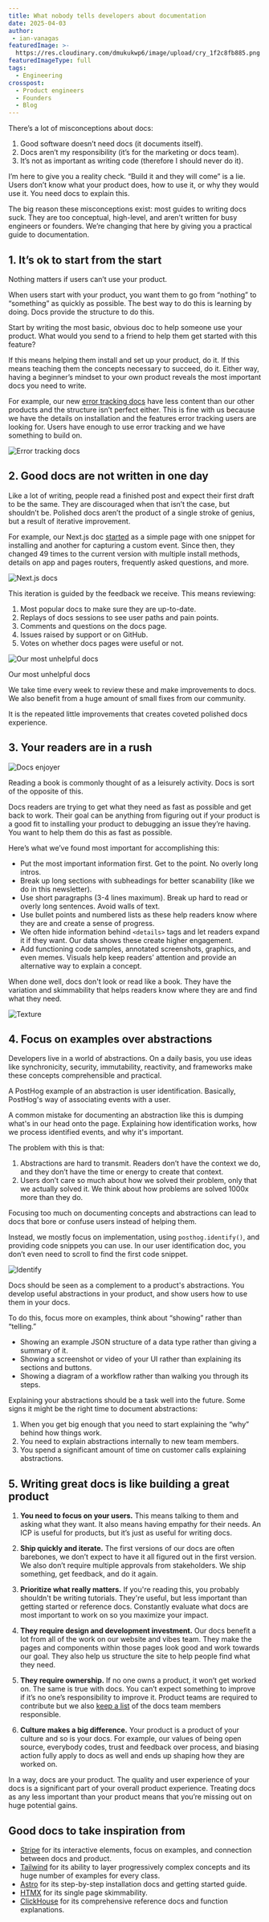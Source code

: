```yaml
---
title: What nobody tells developers about documentation
date: 2025-04-03
author:
 - ian-vanagas
featuredImage: >-
  https://res.cloudinary.com/dmukukwp6/image/upload/cry_1f2c8fb885.png
featuredImageType: full
tags:
  - Engineering
crosspost:
  - Product engineers
  - Founders
  - Blog
---
```


There’s a lot of misconceptions about docs:

1. Good software doesn’t need docs (it documents itself).
2. Docs aren’t my responsibility (it’s for the marketing or docs team).
3. It’s not as important as writing code (therefore I should never do it).

I’m here to give you a reality check. “Build it and they will come” is a lie. Users don’t know what your product does, how to use it, or why they would use it. You need docs to explain this.

The big reason these misconceptions exist: most guides to writing docs suck. They are too conceptual, high-level, and aren’t written for busy engineers or founders. We’re changing that here by giving you a practical guide to documentation. 

## 1. It’s ok to start from the start

Nothing matters if users can’t use your product. 

When users start with your product, you want them to go from “nothing” to “something” as quickly as possible. The best way to do this is learning by doing. Docs provide the structure to do this.

Start by writing the most basic, obvious doc to help someone use your product. What would you send to a friend to help them get started with this feature?

If this means helping them install and set up your product, do it. If this means teaching them the concepts necessary to succeed, do it. Either way, having a beginner’s mindset to your own product reveals the most important docs you need to write. 

For example, our new [error tracking docs](https://posthog.com/docs/error-tracking) have less content than our other products and the structure isn’t perfect either. This is fine with us because we have the details on installation and the features error tracking users are looking for. Users have enough to use error tracking and we have something to build on.

![Error tracking docs](https://res.cloudinary.com/dmukukwp6/image/upload/Clean_Shot_2025_02_04_at_09_04_15_7a29ece39c.png)

## 2. Good docs are not written in one day

Like a lot of writing, people read a finished post and expect their first draft to be the same. They are discouraged when that isn’t the case, but shouldn’t be. Polished docs aren’t the product of a single stroke of genius, but a result of iterative improvement.

For example, our Next.js doc [started](https://github.com/PostHog/posthog.com/pull/1842) as a simple page with one snippet for installing and another for capturing a custom event. Since then, they changed 49 times to the current version with multiple install methods, details on app and pages routers, frequently asked questions, and more.

![Next.js docs](https://res.cloudinary.com/dmukukwp6/image/upload/nextdocs_e6906037dc.png)

This iteration is guided by the feedback we receive. This means reviewing:

1. Most popular docs to make sure they are up-to-date.
2. Replays of docs sessions to see user paths and pain points.
3. Comments and questions on the docs page.
4. Issues raised by support or on GitHub.
5. Votes on whether docs pages were useful or not.

![Our most unhelpful docs](https://res.cloudinary.com/dmukukwp6/image/upload/Clean_Shot_2025_04_02_at_16_05_44_4f40c12dc8.png)

<Caption>Our most unhelpful docs</Caption>

We take time every week to review these and make improvements to docs. We also benefit from a huge amount of small fixes from our community. 

It is the repeated little improvements that creates coveted polished docs experience.

## 3. Your readers are in a rush

![Docs enjoyer](https://res.cloudinary.com/dmukukwp6/image/upload/image_2_3639171928.png)

Reading a book is commonly thought of as a leisurely activity. Docs is sort of the opposite of this.

Docs readers are trying to get what they need as fast as possible and get back to work. Their goal can be anything from figuring out if your product is a good fit to installing your product to debugging an issue they’re having. You want to help them do this as fast as possible.

Here’s what we’ve found most important for accomplishing this:

- Put the most important information first. Get to the point. No overly long intros.
- Break up long sections with subheadings for better scanability (like we do in this newsletter).
- Use short paragraphs (3-4 lines maximum). Break up hard to read or overly long sentences. Avoid walls of text.
- Use bullet points and numbered lists as these help readers know where they are and create a sense of progress.
- We often hide information behind `<details>` tags and let readers expand it if they want. Our data shows these create higher engagement.
- Add functioning code samples, annotated screenshots, graphics, and even memes. Visuals help keep readers’ attention and provide an alternative way to explain a concept.

When done well, docs don't look or read like a book. They have the variation and skimmability that helps readers know where they are and find what they need.

![Texture](https://res.cloudinary.com/dmukukwp6/image/upload/badrad_14f62de3dc.png)

## 4. Focus on examples over abstractions

Developers live in a world of abstractions. On a daily basis, you use ideas like synchronicity, security, immutability, reactivity, and frameworks make these concepts comprehensible and practical.

A PostHog example of an abstraction is user identification. Basically, PostHog's way of associating events with a user.

A common mistake for documenting an abstraction like this is dumping what's in our head onto the page. Explaining how identification works, how we process identified events, and why it's important.

The problem with this is that:

1. Abstractions are hard to transmit. Readers don’t have the context we do, and they don’t have the time or energy to create that context.
2. Users don’t care so much about how we solved their problem, only that we actually solved it. We think about how problems are solved 1000x more than they do. 

Focusing too much on documenting concepts and abstractions can lead to docs that bore or confuse users instead of helping them.

Instead, we mostly focus on implementation, using `posthog.identify()`, and providing code snippets you can use. In our user identification doc, you don’t even need to scroll to find the first code snippet.

![Identify](https://res.cloudinary.com/dmukukwp6/image/upload/Clean_Shot_2025_04_03_at_12_01_092x_01127d03fc.png)

Docs should be seen as a complement to a product's abstractions. You develop useful abstractions in your product, and show users how to use them in your docs.

To do this, focus more on examples, think about “showing” rather than “telling.”

- Showing an example JSON structure of a data type rather than giving a summary of it.
- Showing a screenshot or video of your UI rather than explaining its sections and buttons.
- Showing a diagram of a workflow rather than walking you through its steps.

Explaining your abstractions should be a task well into the future. Some signs it might be the right time to document abstractions:

1. When you get big enough that you need to start explaining the “why” behind how things work.
2. You need to explain abstractions internally to new team members.
3. You spend a significant amount of time on customer calls explaining abstractions. 

## 5. Writing great docs is like building a great product

1. **You need to focus on your users.** This means talking to them and asking what they want. It also means having empathy for their needs. An ICP is useful for products, but it’s just as useful for writing docs. 

2. **Ship quickly and iterate.** The first versions of our docs are often barebones, we don’t expect to have it all figured out in the first version. We also don’t require multiple approvals from stakeholders. We ship something, get feedback, and do it again.

3. **Prioritize what really matters.** If you're reading this, you probably shouldn't be writing tutorials. They're useful, but less important than getting started or reference docs. Constantly evaluate what docs are most important to work on so you maximize your impact.

4. **They require design and development investment.** Our docs benefit a lot from all of the work on our website and vibes team. They make the pages and components within those pages look good and work towards our goal. They also help us structure the site to help people find what they need.

5. **They require ownership.** If no one owns a product, it won’t get worked on. The same is true with docs. You can’t expect something to improve if it’s no one’s responsibility to improve it. Product teams are required to contribute but we also [keep a list](https://posthog.com/handbook/content-and-docs/docs) of the docs team members responsible. 

6. **Culture makes a big difference.** Your product is a product of your culture and so is your docs. For example, our values of being open source, everybody codes, trust and feedback over process, and biasing action fully apply to docs as well and ends up shaping how they are worked on.

In a way, docs are your product. The quality and user experience of your docs is a significant part of your overall product experience. Treating docs as any less important than your product means that you’re missing out on huge potential gains.

## Good docs to take inspiration from

- [Stripe](https://docs.stripe.com/) for its interactive elements, focus on examples, and connection between docs and product.
- [Tailwind](https://tailwindcss.com/docs/) for its ability to layer progressively complex concepts and its huge number of examples for every class. 
- [Astro](https://docs.astro.build/en/getting-started/) for its step-by-step installation docs and getting started guide.
- [HTMX](https://htmx.org/docs/) for its single page skimmability.
- [ClickHouse](https://clickhouse.com/docs/) for its comprehensive reference docs and function explanations.

<NewsletterForm />